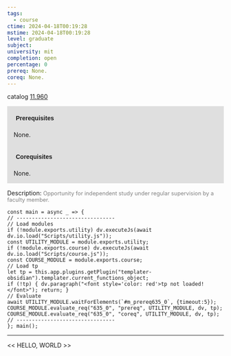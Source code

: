 ```yaml
---
tags:
  - course
ctime: 2024-04-18T00:19:28
mstime: 2024-04-18T00:19:28
level: graduate
subject: 
university: mit
completion: open
percentage: 0
prereq: None.
coreq: None.
---
```


catalog [11.960](http://student.mit.edu/catalog/m11c.html#11.960)

<span style="display: block; padding: 15px; background-color: rgb(100, 100, 100, 0.2);"><font id="m_prereq635_0" style="display: block; font-family: Arial, sans-serif; font-weight: bold; padding: 5px">Prerequisites</font><br><span id="prereq635_0">None.</span></span>
<span style="display: block; padding: 15px; background-color: rgb(100, 100, 100, 0.2);"><font id="m_coreq635_0" style="display: block; font-family: Arial, sans-serif; font-weight: bold; padding: 5px">Corequisites</font><br><span id="coreq635_0">None.</span></span>

<font style="">Description:</font>
<font style="color: grey; font-size: 0.8rem;">Opportunity for independent study under regular supervision by a faculty member.</font>

```dataviewjs
const main = async _ => {
// --------------------------------
// Load modules
if (!module.exports.utility) dv.executeJs(await dv.io.load("Scripts/utility.js"));
const UTILITY_MODULE = module.exports.utility;
if (!module.exports.course) dv.executeJs(await dv.io.load("Scripts/course.js"));
const COURSE_MODULE = module.exports.course;
// Load tp
let tp = this.app.plugins.getPlugin("templater-obsidian").templater.current_functions_object;
if (!tp) { dv.paragraph("<font style='color: red'>tp not loaded!</font>"); return; }
// Evaluate
await UTILITY_MODULE.waitForElements(`#m_prereq635_0`, {timeout:5});
COURSE_MODULE.evaluate_req("635_0", "prereq", UTILITY_MODULE, dv, tp);
COURSE_MODULE.evaluate_req("635_0", "coreq", UTILITY_MODULE, dv, tp);
// --------------------------------
}; main();
```

---

<< HELLO, WORLD >>
